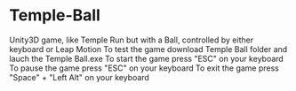 # Temple-Ball
Unity3D game, like Temple Run but with a Ball, controlled by either keyboard or Leap Motion
To test the game download Temple Ball folder and lauch the Temple Ball.exe
To start the game press "ESC" on your keyboard
To pause the game press "ESC" on your keyboard
To exit the game press "Space" + "Left Alt" on your keyboard

